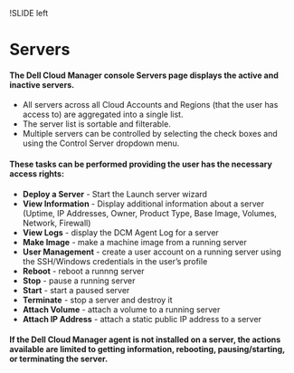 !SLIDE left
# Servers
<p></p>

#### **The Dell Cloud Manager console Servers page displays the active and inactive servers.**

<p></p>

* All servers across all Cloud Accounts and Regions (that the user has access to) are aggregated into a single list.
* The server list is sortable and filterable.
* Multiple servers can be controlled by selecting the check boxes and using the Control Server dropdown menu.

<p></p>

#### **These tasks can be performed providing the user has the necessary access rights:**

<p></p>

* **Deploy a Server** - Start the Launch server wizard
* **View Information** - Display additional information about a server (Uptime, IP Addresses, Owner, Product Type, Base Image, Volumes, Network, Firewall)
* **View Logs** - display the DCM Agent Log for a server
* **Make Image** - make a machine image from a running server
* **User Management** - create a user account on a running server using the SSH/Windows credentials in the user’s profile
* **Reboot** - reboot a runnng server
* **Stop** - pause a running server
* **Start** - start a paused server
* **Terminate** - stop a server and destroy it
* **Attach Volume** - attach a volume to a running server
* **Attach IP Address** - attach a static public IP address to a server

<p></p>

#### **If the Dell Cloud Manager agent is not installed on a server, the actions available are limited to getting information, rebooting, pausing/starting, or terminating the server.**
